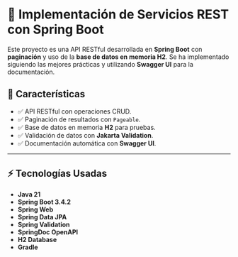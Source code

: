 # 🚀 Implementación de Servicios REST con Spring Boot

Este proyecto es una API RESTful desarrollada en **Spring Boot** con **paginación** y uso de la **base de datos en memoria H2**. Se ha implementado siguiendo las mejores prácticas y utilizando **Swagger UI** para la documentación.

## 📌 Características

- ✅ API RESTful con operaciones CRUD.
- ✅ Paginación de resultados con `Pageable`.
- ✅ Base de datos en memoria **H2** para pruebas.
- ✅ Validación de datos con **Jakarta Validation**.
- ✅ Documentación automática con **Swagger UI**.

---

## ⚡ Tecnologías Usadas

- **Java 21**
- **Spring Boot 3.4.2**
- **Spring Web**
- **Spring Data JPA**
- **Spring Validation**
- **SpringDoc OpenAPI**
- **H2 Database**
- **Gradle**
